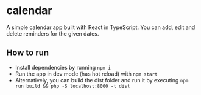 # calendar
A simple calendar app built with React in TypeScript.
You can add, edit and delete reminders for the given dates.

## How to run
- Install dependencies by running `npm i`
- Run the app in dev mode (has hot reload) with `npm start`
- Alternatively, you can build the dist folder and run it by executing `npm run build && php -S localhost:8000 -t dist`
